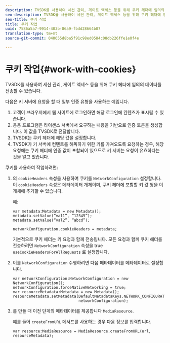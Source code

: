 ```yaml
---
description: TVSDK를 사용하여 세션 관리, 게이트 액세스 등을 위해 쿠키 헤더에 임의의 데이터를 전송할 수 있습니다.
seo-description: TVSDK를 사용하여 세션 관리, 게이트 액세스 등을 위해 쿠키 헤더에 임의의 데이터를 전송할 수 있습니다.
seo-title: 쿠키 작업
title: 쿠키 작업
uuid: 7586a5a7-9914-403b-86a9-fbdd28664b07
translation-type: tm+mt
source-git-commit: 040655d8ba5f91c98ed0584c08db226ffe1e0f4e

---
```



# 쿠키 작업{#work-with-cookies}

TVSDK를 사용하여 세션 관리, 게이트 액세스 등을 위해 쿠키 헤더에 임의의 데이터를 전송할 수 있습니다.

다음은 키 서버에 요청을 할 때 일부 인증 유형을 사용하는 예입니다.

1. 고객이 브라우저에서 웹 사이트에 로그인하면 해당 로그인에 컨텐츠가 표시될 수 있습니다.
1. 응용 프로그램은 라이센스 서버에서 요구하는 내용을 기반으로 인증 토큰을 생성합니다. 이 값을 TVSDK로 전달합니다.
1. TVSDK는 쿠키 헤더에 해당 값을 설정합니다.
1. TVSDK가 키 서버에 컨텐트를 해독하기 위한 키를 가져오도록 요청하는 경우, 해당 요청에는 쿠키 헤더에 인증 값이 포함되어 있으므로 키 서버는 요청이 유효하다는 것을 알고 있습니다.

쿠키를 사용하여 작업하려면:

1. 의 `cookieHeaders` 속성을 사용하여 쿠키를 `NetworkConfiguration` 설정합니다. 이 `cookieHeaders` 속성은 메타데이터 개체이며, 쿠키 헤더에 포함할 키 값 쌍을 이 개체에 추가할 수 있습니다.

   예:

   ```
   var metadata:Metadata = new Metadata(); 
   metadata.setValue(“val1”, “12345”); 
   metadata.setValue(“val2”, “abcd”); 
   
   networkConfiguration.cookieHeaders = metadata;
   ```

   기본적으로 쿠키 헤더는 키 요청과 함께 전송됩니다. 모든 요청과 함께 쿠키 헤더를 전송하려면 `NetworkConfiguration` 속성을 true `useCookieHeadersForAllRequests` 로 설정합니다.

1. 이를 `NetworkConfiguration` 수행하려면 다음 메타데이터를 메타데이터로 설정합니다.

   ```
   var networkConfiguration:NetworkConfiguration = new NetworkConfiguration(); 
   networkConfiguration.forceNativeNetworking = true; 
   var resourceMetadata:Metadata = new Metadata(); 
   resourceMetadata.setMetadata(DefaultMetadataKeys.NETWORK_CONFIGURATION_KEY,  
                                networkConfiguration);
   ```

1. 를 만들 때 이전 단계의 메타데이터를 제공합니다 `MediaResource`.

   예를 들어 `createFromURL` 메서드를 사용하는 경우 다음 정보를 입력합니다.

   ```
   var resource:MediaResource = MediaResource.createFromURL(url, resourceMetadata);
   ```

